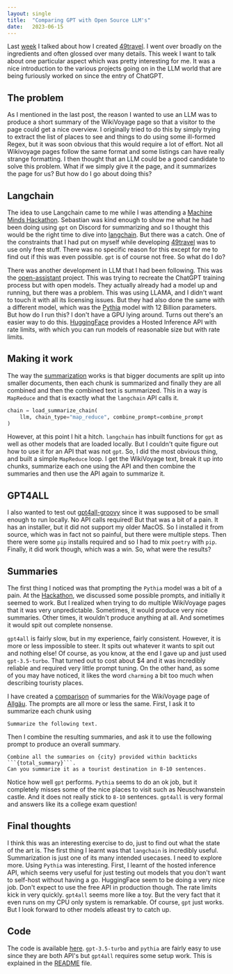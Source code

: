 ```yaml
---
layout: single
title:  "Comparing GPT with Open Source LLM's"
date:   2023-06-15
---
```


Last [week](../blog_49travel/) I talked about how I created [49travel](https://49travel.vercel.app/). 
I went over broadly on the ingredients and often glossed over many details.
This week I want to talk about one particular aspect which was pretty interesting for me.
It was a nice introduction to the various projects going on in the LLM world that are being furiously worked on
since the entry of ChatGPT. 

## The problem

As I mentioned in the last post, the reason I wanted to use an LLM was to produce a short summary of the WikiVoyage
page so that a visitor to the page could get a nice overview. 
I originally tried to do this by simply trying to extract the list of places to see and things to do using
some ill-formed Regex, but it was soon obvious that this would require a lot of effort.
Not all Wikivoyage pages follow the same format and some listings can have really strange formatting. 
I then thought that an LLM could be a good candidate to solve this problem. 
What if we simply give it the page, and it summarizes the page for us? 
But how do I go about doing this? 


## Langchain 

The idea to use Langchain came to me while I was attending a [Machine Minds Hackathon](https://www.meetup.com/machine-minds-hamburg/events/293740181/). 
Sebastian was kind enough to show me what he had been doing using `gpt` on Discord for summarizing and so I thought this would be the right time
to dive into [langchain](https://github.com/hwchase17/langchain). 
But there was a catch. One of the constraints that I had put on myself while developing [49travel](https://49travel.vercel.app/) was to use 
only free stuff. There was no specific reason for this except for me to find out if this was even possible. 
`gpt` is of course not free. So what do I do?

There was another development in LLM that I had been following. 
This was the [open-assistant](https://open-assistant.io/) project. This was trying to recreate the ChatGPT training process but with open models. 
They actually already had a model up and running, but there was a problem. This was using LLAMA, and I didn't want to touch
it with all its licensing issues. But they had also done the same with a different model, which was the [Pythia](https://github.com/EleutherAI/pythia) model
with 12 Billion parameters. 
But how do I run this? I don't have a GPU lying around. Turns out there's an easier way to do this. 
[HuggingFace](https://huggingface.co/OpenAssistant/oasst-sft-4-pythia-12b-epoch-3.5) provides a Hosted Inference API with rate limits, 
with which you can run models of reasonable size but with rate limits. 


## Making it work 

The way the [summarization](https://python.langchain.com/en/latest/modules/chains/index_examples/summarize.html) works is that bigger documents
are split up into smaller documents, then each chunk is summarized and finally they are all combined and then the combined text is summarized. 
This in a way is `MapReduce` and that is exactly what the `langchain` API calls it.  

```python
chain = load_summarize_chain(
    llm, chain_type="map_reduce", combine_prompt=combine_prompt
)
```

However, at this point I hit a hitch. `langchain` has inbuilt functions for `gpt` as well as other models that are loaded locally. 
But I couldn't quite figure out how to use it for an API that was not `gpt`. 
So, I did the most obvious thing, and built a simple `MapReduce` loop. 
I get the WikiVoyage text, break it up into chunks, summarize each one using the API and then combine the summaries and then use
the API again to summarize it. 

## GPT4ALL

I also wanted to test out [gpt4all-groovy](https://github.com/nomic-ai/gpt4all) since it was supposed to be small enough to run locally. 
No API calls required! But that was a bit of a pain.
It has an installer, but it did not support my older MacOS. So I installed it from source, which was in fact not so painful, 
but there were multiple steps. Then there were some `pip` installs required and so I had to mix `poetry` with `pip`. 
Finally, it did work though, which was a win.
So, what were the results? 


## Summaries

The first thing I noticed was that prompting the `Pythia` model was a bit of a pain. At the [Hackathon](https://www.meetup.com/machine-minds-hamburg/events/293740181/),
we discussed some possible prompts, and initially it seemed to work. 
But I realized when trying to do multiple WikiVoyage pages that it was very unpredictable. 
Sometimes, it would produce very nice summaries. Other times, it wouldn't produce anything at all.
And sometimes it would spit out complete nonsense.

`gpt4all` is fairly slow, but in my experience, fairly consistent. However, it is more or less impossible to steer. 
It spits out whatever it wants to spit out and nothing else!
Of course, as you know, at the end I gave up and just used `gpt-3.5-turbo`. That turned out to cost about $4
and it was incredibly reliable and required very little prompt tuning. 
On the other hand, as some of you may have noticed, it likes the word `charming` a bit too much when describing touristy places. 

I have created a [comparison](https://github.com/vikramsg/blog_code/blob/main/langchain_summarizer/summaries.md) 
of summaries for the WikiVoyage page of [Allgäu](https://en.wikivoyage.org/wiki/Allg%C3%A4u). 
The prompts are all more or less the same. First, I ask it to summarize each chunk using

```
Summarize the following text.
```

Then I combine the resulting summaries, and ask it to use the following prompt to produce an overall summary. 

```
Combine all the summaries on {city} provided within backticks ```{total_summary}```.
Can you summarize it as a tourist destination in 8-10 sentences.
```

Notice how well `gpt` performs. `Pythia` seems to do an ok job, but it completely misses some of the nice places to visit such as Neuschwanstein castle. 
And it does not really stick to `8-10` sentences. `gpt4all` is very formal and answers like its a college exam question! 


## Final thoughts

I think this was an interesting exercise to do, just to find out what the state of the art is. 
The first thing I learnt was that `langchain` is incredibly useful. Summarization is just one
of its many intended usecases. I need to explore more. 
Using `Pythia` was interesting. First, I learnt of the hosted inference API, which seems very useful
for just testing out models that you don't want to self-host without having a go. 
HuggingFace seem to be doing a very nice job. 
Don't expect to use the free API in production though. The rate limits kick in very quickly. 
`gpt4all` seems more like a toy. But the very fact that it even runs on my CPU only system is remarkable. 
Of course, `gpt` just works. But I look forward to other models atleast try to catch up. 


## Code

The code is available [here](https://github.com/vikramsg/blog_code/blob/main/langchain_summarizer/src/summarize.py). 
`gpt-3.5-turbo` and `pythia` are fairly easy to use since they are both API's but `gpt4all` requires some setup work. 
This is explained in the [README](https://github.com/vikramsg/blog_code/tree/main/langchain_summarizer) file.


